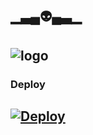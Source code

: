 ## ▁▃▄👽▄▃▁
## ![logo](https://telegra.ph/file/5da92b8ff42e7d6559e6f.jpg)
### Deploy 
## [![Deploy](https://www.herokucdn.com/deploy/button.svg)](https://heroku.com/deploy?template=https://github.com/Tutux1/tutuxbot/tree/main)





